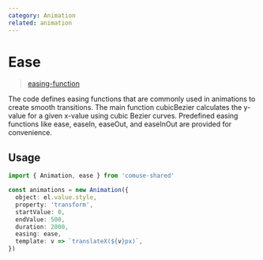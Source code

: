 ```yaml
---
category: Animation
related: animation
---
```


# Ease

> [easing-function](https://developer.mozilla.org/en-US/docs/Web/CSS/easing-function)

The code defines easing functions that are commonly used in animations to create smooth transitions. The main function cubicBezier calculates the y-value for a given x-value using cubic Bezier curves. Predefined easing functions like ease, easeIn, easeOut, and easeInOut are provided for convenience.

## Usage

```ts
import { Animation, ease } from 'comuse-shared'

const animations = new Animation({
  object: el.value.style,
  property: 'transform',
  startValue: 0,
  endValue: 500,
  duration: 2000,
  easing: ease,
  template: v => `translateX(${v}px)`,
})
```
